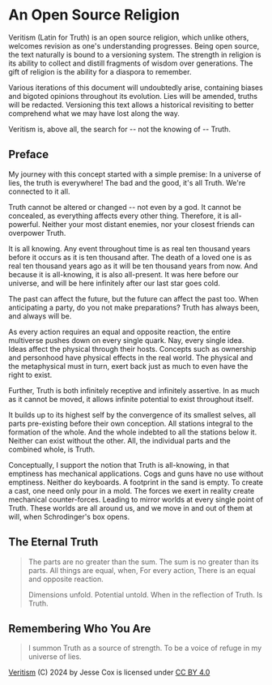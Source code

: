 # An Open Source Religion

Veritism (Latin for Truth) is an open source religion, which unlike others, welcomes revision as one's understanding progresses. Being open source, the text naturally is bound to a versioning system. The strength in religion is its ability to collect and distill fragments of wisdom over generations. The gift of religion is the ability for a diaspora to remember.

Various iterations of this document will undoubtedly arise, containing biases and bigoted opinions throughout its evolution. Lies will be amended, truths will be redacted. Versioning this text allows a historical revisiting to better comprehend what we may have lost along the way.

Veritism is, above all, the search for -- not the knowing of -- Truth.

## Preface

My journey with this concept started with a simple premise: In a universe of lies, the truth is everywhere! The bad and the good, it's all Truth. We're connected to it all.

Truth cannot be altered or changed -- not even by a god. It cannot be concealed, as everything affects every other thing. Therefore, it is all-powerful. Neither your most distant enemies, nor your closest friends can overpower Truth.

It is all knowing. Any event throughout time is as real ten thousand years before it occurs as it is ten thousand after. The death of a loved one is as real ten thousand years ago as it will be ten thousand years from now. And because it is all-knowing, it is also all-present. It was here before our universe, and will be here infinitely after our last star goes cold.

The past can affect the future, but the future can affect the past too. When anticipating a party, do you not make preparations? Truth has always been, and always will be.

As every action requires an equal and opposite reaction, the entire multiverse pushes down on every single quark. Nay, every single idea. Ideas affect the physical through their hosts. Concepts such as ownership and personhood have physical effects in the real world. The physical and the metaphysical must in turn, exert back just as much to even have the right to exist.

Further, Truth is both infinitely receptive and infinitely assertive. In as much as it cannot be moved, it allows infinite potential to exist throughout itself.

It builds up to its highest self by the convergence of its smallest selves, all parts pre-existing before their own conception. All stations integral to the formation of the whole. And the whole indebted to all the stations below it. Neither can exist without the other. All, the individual parts and the combined whole, is Truth.

Conceptually, I support the notion that Truth is all-knowing, in that emptiness has mechanical applications. Cogs and guns have no use without emptiness. Neither do keyboards. A footprint in the sand is empty. To create a cast, one need only pour in a mold. The forces we exert in reality create mechanical counter-forces. Leading to mirror worlds at every single point of Truth. These worlds are all around us, and we move in and out of them at will, when Schrodinger's box opens.

## The Eternal Truth
> The parts are no greater than the sum.
> The sum is no greater than its parts.
> All things are equal, when,
> For every action,
> There is an equal and opposite reaction.
>
> Dimensions unfold.
> Potential untold.
> When in the reflection of Truth.
> Is Truth.

## Remembering Who You Are
> I summon Truth as a source of strength.
> To be a voice of refuge in my universe of lies.

 [Veritism](https://github.com/ki4jgt/Veritism) (C) 2024 by Jesse Cox is licensed under [CC BY 4.0](https://creativecommons.org/licenses/by/4.0/)
